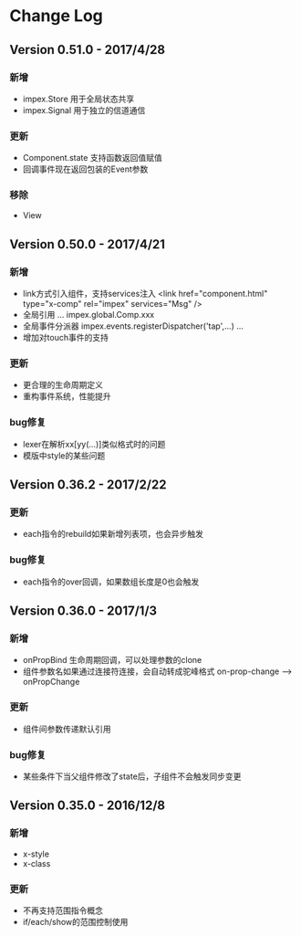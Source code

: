 # Change Log
## Version 0.51.0 - 2017/4/28
### 新增
* impex.Store 用于全局状态共享
* impex.Signal 用于独立的信道通信

### 更新
* Component.state 支持函数返回值赋值
* 回调事件现在返回包装的Event参数

### 移除
* View


## Version 0.50.0 - 2017/4/21
### 新增
* link方式引入组件，支持services注入 &lt;link href="component.html" type="x-comp" rel="impex"  services="Msg" /&gt;
* 全局引用
	<x-comp x-global="Comp"></x-comp>
	...
	impex.global.Comp.xxx
* 全局事件分派器
	impex.events.registerDispatcher('tap',...)
	...
	<div :tap="hello()"></div>
* 增加对touch事件的支持 

### 更新
* 更合理的生命周期定义
* 重构事件系统，性能提升

### bug修复
* lexer在解析xx[yy(...)]类似格式时的问题
* 模版中style的某些问题


## Version 0.36.2 - 2017/2/22
### 更新
* each指令的rebuild如果新增列表项，也会异步触发

### bug修复
* each指令的over回调，如果数组长度是0也会触发


## Version 0.36.0 - 2017/1/3
### 新增
* onPropBind 生命周期回调，可以处理参数的clone
* 组件参数名如果通过连接符连接，会自动转成驼峰格式 on-prop-change --> onPropChange

### 更新
* 组件间参数传递默认引用

### bug修复
* 某些条件下当父组件修改了state后，子组件不会触发同步变更


## Version 0.35.0 - 2016/12/8
### 新增
* x-style
* x-class

### 更新
* 不再支持范围指令概念
* if/each/show的范围控制使用<template>标签
* 优化解析流程

### 移除
* x-if-start/end
* x-each-start/end
* x-show-start/end

## Version 0.31.1 - 2016/12/5
### 新增
* x-else 指令
* 支持连接方式加载依赖组件
&lt;link href="component.html" type="x-comp" rel="impex" /&gt;

### 更新
* Transition的bug
* Transition新的回调 enter/postEnter,leave/postLeave
* 表达式包含\时的bug


## Version 0.31.0 beta - 2016/11/22
### 新增
* 局部样式
* slot标签
* Component.els
* Component.comps
* Component.el 
* ...

### 更新
* 组件和指令继承View
* 所有命名组件的顶级节点只有一个，就是组件标签自身
* ...

### 移除
* Component.view
* Component.on/emit/broadcast
* ...

## Version 0.30.0 beta3 - 2016/11/16
### 更新
* Component.data --> Component.state
* 组件属性提供三种传递方式: 
param 字符串传递
.param 类型传递
.param:sync 同步传递
* 一些bug
* each指令的参数传递和组件相同

## Version 0.30.0 beta2 - 2016/11/14
### 新增
* impex.component(name,url);
* impex.unitTest(viewId);

### 移除
* Component.templateURL

## Version 0.30.0 beta - 2016/11/8
### 新增
* 可以组件each
* each可以添加over回调
* 组件参数传递
* 组件参数验证
* DOM引用
* 子组件引用
* 可以控制是否在数据变更时刷新视图
* x-text指令
* 本地examples

### 更新
* 单向数据流
* 组件数据只在本域有效
* 子组件可以引用父组件传递的参数，并且会自动更新视图
* 新的生命周期
* 指令不再继承自组件，只是存在于组件域中
* 渲染结构

### 移除
* replace模式
* 组件cache
* 组件中的部分方法


## Version 0.20.0 beta5 - 2016/9/23
### bug修复
* 变更处理中会导致重复触发的问题

## Version 0.20.0 - 2016/7/7
### 更新
* 全新模型接口
* 性能提升
* 体积减小
* 所有demo

### bug修复
* x-each有时会出错


## Version 0.10.0 - 2016/3/30
### 新增
* x-each的for语法，用来循环数字：[begin] to [end] as k,v....

### bug修复
* x-each中的$index没有重置的问题


## Version 0.9.7 - 2016/3/24
### 新增
* Directive.priority属性，用于标识指令优先级

### 更新
* 当指令的顶级节点多于1个，指令的$view.el为null
* 过滤器 orderBy 区分了数字、字符以及其他 
* demos

### bug修复
* {{# }}表达式在某些情况下出错
* IE下兼容问题
* x-cloak
* x-if指令和x-each指令同时使用报错


## Version 0.9.6 - 2016/3/1
### 更新
* 优化预编译性能
* demos
* 组件被挂起后，并不会从组件树中移除
* if/show指令使用在被挂起组件中时无效

### bug修复
* IE下扫描器不稳定
* IE下文本域内的表达式无法渲染


## Version 0.9.4 - 2016/2/17
### 新增
* Component.$replace替换模式，如果为false，组件标签会保留只替换内部
* Component.onBeforeCompile 生命周期回调

### 更新
* demos


## Version 0.9.3 - 2016/2/1
### bug修复
* filterBy过滤器，对非字符串类型的key报错
* x-show指令无法使用基于CSS的transition


## Version 0.9.2 - 2016/1/28
### 新增
* 当组件模版的顶级元素超过1个时，会给出警告信息

### 更新
* 优化组件模版解析
* demos

### bug修复
* 词法分析器某些情况下会解析错误
* Component.destroy()时没有从组件列表中移除

### 移除(重要！)
* impex.findAll()



## Version 0.9.1 - 2016/1/15
### 新增
* x-on指令，以及冒号语法

### 更新
* 非重要更新
* demos

### bug修复
* Transition 某些条件下没有触发

### 移除(重要！)
* impex.ext.directives 中的单一事件指令


## Version 0.9.0 - 2016/1/14
### 新增
* Component.emit()，用于向上级组件发送事件
* Component.broadcast()，用于向下级组件广播事件
* Component.$view.on/off，用于视图事件的注册和解除
* 新增demo

### 更新
* 组件结构优化
* Component.on()不再进行视图事件注册，而是注册自定义事件
* each指令应用过滤器后，直接指向原始数据的引用，不再需要$origin
* 其他更新

### bug修复
* 被if指令隐藏的视图没有渲染

### 移除(重要！)
* 对IE8的支持


## Version 0.8.0 - 2016/1/7
### 新增
* 内置过滤器filterBy/limitBy/orderBy/json，可以用于表达式、指令以及each指令中
* Transition类，用于实现过渡效果，自定义指令或组件可以通过注入[Transitions]服务来实现
* each/if/show指令现在支持transition特性，用于指定CSS3或者javascript过渡
* impex.transition()接口，用于注册过渡回调
* 新增&更新大量demo

### 更新
* x-each/x-each-start语法变更，k=>v变为k,v
* each指令现在支持过滤器操作
* 视图的元素引用不再支持数组，而是单一元素el。如果组件模版有多个顶级节点，el为null
* filter现在支持类型参数，如果一个字符串参数没有带引号，则会被认为是一个变量，
filter参数中的变量变动也会引起视图的更新
* Component.find()现在返回数组
* 运行时视图上不会出现impex指令
* 一些性能提升

### bug修复
* show/if指令在最开始会闪一下
* 挂起组件重新显示时，重复构建模型

### 移除(重要！)
* Component.$view.elements
* Component.findD()



## Version 0.7.4 - 2015/12/30
### 新增
* 支持select标签多选模式时的x-model支持
* 支持x-model特性，debounce、number
* 新demo，演示debounce和number


## Version 0.7.3 - 2015/12/28
### 新增
* Component.watch现在支持*参数，可以响应任何属性的变化

### bug修复
* lexer某些场景解析错误
* 当x-each的数据源为多级变量，且多级变量都不存在时会报错

### 更新
* Component.watch的回调参数增加了变动变量的路径数组


## Version 0.7.2 - 2015/12/23
### 新增
* Component.$isolate 隔离列表，可以禁止组件属性修改时，自动广播给子组件
* impex.config 支持cacheable属性
* 新demos

### bug修复
* 当父组件修改了变量x，并且子组件视图中表达式引用了x(实际上引用的是子组件自身模型上的x)，子组件视图也会刷新
* destroyed 的组件没有从全局列表中去掉
* destroyed 的指令没有从父节点指令列表中去掉
* destroyed 的组件没有完全释放

### 更新
* 优化数据绑定性能


## Version 0.7.1 - 2015/12/21
### 新增
* 支持组件属性横线格式自动转为驼峰格式(Camel-Case)的组件属性，如 <x-comp my-prop="x"></x-comp> 组件就会自动拥有myProp属性

### 更新
* 优化数据绑定性能


## Version 0.7.0 - 2015/12/17
### 新增
* impex.config 支持logger属性
* 扩展日志器 impex.ext.console ，并可用0-4来精确控制日志级别
* 新增调试点，排错更方便

### 更新
* x-if指令隐藏的视图不会再响应数据绑定，直到恢复显示
* 全新日志系统，核心包不再包含日志器，减小核心包容量
* 使用日志必须依赖扩展日志器，具体方法见demo

### bug修复
* Component.suspend恢复时没有设置parent属性
* 创建组件时判断内置函数覆盖的错误

### 移除(重要！)
* impex.config 不在支持debug属性
* 核心包内的console


## Version 0.6.0 - 2015/12/11
### 新增
* impex.filter 过滤器定义
* impex.config 全局配置定义
* View.hasClass/addClass/removeClass/toggleClass
* 内置指令x-model，用于视图->模型的绑定
* 新的过滤器使用"goes to"语法 {{ ' Hello impex' => trim:side.cap}}
* 新的指令语法，可以让指令接收参数和过滤函数 directive[:param1:param2:...][.filter]
* 新的HTML表达式 {{# html}}
* 新demos

### 更新
* 内置指令x-bind，不再用于视图->模型的绑定，变为视图属性绑定 <a x-bind:href="address"></a>
* 警告信息需要开启debug

### bug修复
* 监控系统会导致x-each在某些情况下卡死
* 表达式中无法使用true/false等关键字
* HTML转换器无法切换到文本再切换到HTML标签

### 移除(重要！)
* impex.option
* impex.converter
* Converter


## Version 0.5.0 - 2015/12/04
### 新增
* Component.$restrict属性，用来定义组件的使用范围
* 新demos

### 更新
* Component.find()方法，支持递归查询
* 组件模版异步加载缓存机制，当同一个异步组件再次加载时，会变成同步
* 优化监控算法
* 视图中可能导致bug的代码

### bug修复
* 当子组件使用了父组件同一个对象引用时，修改父组件变量无法刷新子组件视图
* 两个表达式中的&nbsp;被忽略，比如{{a}}&nbsp;{{b}}

### 移除
* impex.option不在需要recurDepth参数


## Version 0.4.1 - 2015/11/23
### 新增
* Service.$host属性，用来访问服务宿主
* 新demos

### 更新
* 渲染器，提升性能
* 词法分析器，提升性能

### 移除
* XRouter.bind，不再需要首先bind组件了，见route demo


## Version 0.4.0 - 2015/11/19
### 新增
* x-if-start/end 指令，可以控制一组视图
* x-show-start/end 指令，可以控制一组视图
* 新demos

### 更新
* 视图模型，现在对$view的操作可以反馈到视图的每个顶级节点
* 词法分析器，现在可以在表达式中使用函数返回值作用域链，比如{{a(3-x).b[y+1]}}
* 构建器

### bug修复
* 扫描器的bug
* 某些条件下会导致watch无法获取正确值
* x-each某些条件下无效


## Version 0.3.2 - 2015/11/15
### 新增
* 组件/指令创建时，内置属性覆盖检查
* ViewModel.closest()，用于查找最近的祖先组件	
* tree2.html demo，演示父组件在子组件构建前，修改子组件数据域

### 更新
* debug系统，现在打开debug选项后可以动态跟踪所有组件和指令的状态信息，以帮助开发者检测程序

### bug修复
* 渲染器判断组件属性链可能会导致的错误
* 指令初始化后没有设置组件状态


## Version 0.3.0 - 2015/11/12
### 新增
* {{=CONTENT}}模版指令，用于引用组件内部内容
* {{=BINDPROPS}}模版指令，用于引用组件上所有属性
* impex.ext.directives 新增事件指令

### 更新
* 组件onDisplay调用时机
* 组件模版支持多个顶级节点作为视图
* 延迟x-each/-start指令获取数据源的时间，这样可以让父组件在onInit中修改each的数据源
* 现在所有指令共享一个View对象
* 增加扫描器效率

### bug修复
* 组件事件handler调用时丢失context的问题
* 部分组件创建时没有触发onCreate回调
* 修正watch匹配算法以及回调参数错误
* 无法修改input的value问题
* 内部工具错误

### 移除(重要!)
* 不再支持{{=tagBody}}模版标签，但，请看新增部分
* 核心包不再支持事件指令

## Version 0.2.0 - 2015/11/6
### 新增
* Component.findD查询指令接口
* Component.suspend挂起接口
* each performance demo，可以查看each的性能细节 

### 更新
* each指令算法，大幅提升each性能
* Component.find查询组件接口，支持*通配符
* 监控算法，优化模型响应流程

### bug修复
* 当watch一个数组时，数组内容变化后Component.watch回调参数错误
* IE8兼容相关


## Version 0.1.5 - 2015/11/4
### 新增
* 指令扩展
* x-each-start/end指令，用于段落循环
* 增加多个demo

### 更新
* 核心库不在支持x-bind指令
* 增强的x-bind指令
* 组件模版现在可以加载多个顶级元素


## Version 0.1.4 - 2015/10/30
### 新增
* ie8扩展

### 更新
* 部分对ie8的支持

### bug修复
* 监控对象没有释放
* IE observe监控死循环


## Version 0.1.3 - 2015/10/29
### 新增
* new examples
* 支持表达式中使用this关键字
* 组件模版可以使用{{=属性}}表达式来替换模版内容

### 更新
* impex.render入口的匿名组件也可以注入服务了

### bug修复
* Component.init重复执行报错的bug
* impex.render入口的匿名组件没有触发onCreate事件